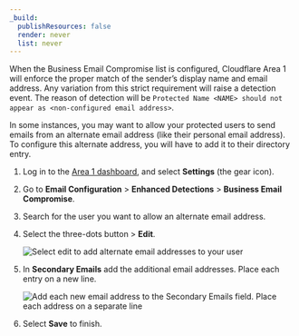 ```yaml
---
_build:
  publishResources: false
  render: never
  list: never
---
```


When the Business Email Compromise list is configured, Cloudflare Area 1 will enforce the proper match of the sender’s display name and email address. Any variation from this strict requirement will raise a detection event. The reason of detection will be `Protected Name <NAME> should not appear as <non-configured email address>`. 

In some instances, you may want to allow your protected users to send emails from an alternate email address (like their personal email address). To configure this alternate address, you will have to add it to their directory entry.

1. Log in to the [Area 1 dashboard](https://horizon.area1security.com/), and select **Settings** (the gear icon).

2. Go to **Email Configuration** > **Enhanced Detections** > **Business Email Compromise**.

3. Search for the user you want to allow an alternate email address.

4. Select the three-dots button > **Edit**.

    ![Select edit to add alternate email addresses to your user](/email-security/static/bec/o365/step4-edit-user.png)

5. In **Secondary Emails** add the additional email addresses. Place each entry on a new line.

    ![Add each new email address to the Secondary Emails field. Place each address on a separate line](/email-security/static/bec/o365/step5-new-email.png)

6. Select **Save** to finish.